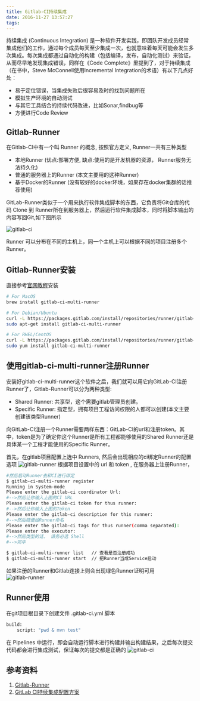 ```yaml
---
title: Gitlab-CI持续集成
date: 2016-11-27 13:57:27
tags:
---
```

持续集成 (Continuous Integration) 是一种软件开发实践，即团队开发成员经常集成他们的工作，通过每个成员每天至少集成一次，也就意味着每天可能会发生多次集成。每次集成都通过自动化的构建（包括编译，发布，自动化测试）来验证，从而尽早地发现集成错误，同样在《Code Complete》里提到了，对于持续集成（在书中，Steve McConnell使用Incremental Integration的术语）有以下几点好处：

* 易于定位错误，当集成失败后很容易及时的找到问题所在
* 模拟生产环境的自动测试
* 与其它工具结合的持续代码改进，比如Sonar,findbug等
* 方便进行Code Review

## Gitlab-Runner
在Gitlab-CI中有一个叫 Runner 的概念, 按照官方定义, Runner一共有三种类型

* 本地Runner (优点:部署方便, 缺点:使用的是开发机器的资源， Runner服务无法持久化)
* 普通的服务器上的Runner (本文主要用的这种Runner)
* 基于Docker的Runner (没有较好的docker环境，如果存在docker集群的话推荐使用)

GitLab-Runner类似于一个用来执行软件集成脚本的东西，它负责将Git仓库的代码 Clone 到 Runner所在到服务器上，然后运行软件集成脚本，同时将脚本输出的内容写回Git,如下图所示

![gitlab-ci](http://upload-images.jianshu.io/upload_images/525728-4339103186d2b1c9.png?imageMogr2/auto-orient/strip%7CimageView2/2)

Runner 可以分布在不同的主机上，同一个主机上可以根据不同的项目注册多个 Runner。

## Gitlab-Runner安装
直接参考[官网教程](https://docs.gitlab.com/runner/install/)安装

```bash
# For MacOS 
brew install gitlab-ci-multi-runner

# For Debian/Ubuntu 
curl -L https://packages.gitlab.com/install/repositories/runner/gitlab-ci-multi-runner/script.deb.sh | sudo bash
sudo apt-get install gitlab-ci-multi-runner

# For RHEL/CentOS 
curl -L https://packages.gitlab.com/install/repositories/runner/gitlab-ci-multi-runner/script.rpm.sh | sudo bash
sudo yum install gitlab-ci-multi-runner
```

## 使用gitlab-ci-multi-runner注册Runner
安装好gitlab-ci-multi-runner这个软件之后，我们就可以用它向GitLab-CI注册Runner了，Gitlab-Runner可以分为两种类型:

* Shared Runner: 共享型，这个需要gitlab管理员创建。
* Specific Runner: 指定型，拥有项目工程访问权限的人都可以创建(本文主要创建该类型Runner)

向GitLab-CI注册一个Runner需要两样东西：GitLab-CI的url和注册token。其中，token是为了确定你这个Runner是所有工程都能够使用的Shared Runner还是具体某一个工程才能使用的Specific Runner。

首先，在gitlab项目配置上选中 Runners, 然后会出现相应的ci绑定Runner的配置选项
![gitlab-runner](http://wx2.sinaimg.cn/mw1024/78d85414ly1fkwt8499g7j21kw0u5gwc.jpg)
根据项目设置中的 url 和 token , 在服务器上注册Runner，

```bash
#然后启动Runner去和CI进行绑定
$ gitlab-ci-multi-runner register
Running in System-mode
Please enter the gitlab-ci coordinator Url:
#-->然后让你输入上图的CI URL
Please enter the gitlab-ci token for thus runner:
#-->然后让你输入上图的Token
Please enter the gitlab-ci description for this runner:
#-->然后随便给Runner命名
Please enter the gitlab-ci tags for thus runner(comma separated):
Please enter the executor:
#-->然后类型的话， 请务必选 Shell
#-->完毕

$ gitlab-ci-multi-runner list   // 查看是否注册成功
$ gitlab-ci-multi-runner start  // 把Runner当成Service启动
```
如果注册的Runner和Gitlab连接上则会出现绿色Runner证明可用
![gitlab-runner](http://wx2.sinaimg.cn/mw1024/78d85414ly1fkwubaypawj21kw0iodm5.jpg)

## Runner使用
在git项目根目录下创建文件 .gitlab-ci.yml 脚本

```bash
build:
	script: "pwd & mvn test"
```
在 Pipelines 中运行，即会自动运行脚本进行构建并输出构建结果，之后每次提交代码都会进行集成测试，保证每次的提交都是正确的
![gitlab-ci](http://wx2.sinaimg.cn/mw1024/78d85414ly1fkwujg6ti7j21kw0l00z6.jpg)


## 参考资料
1. [Gitlab-Runner](网站https://docs.gitlab.com/runner/install/)
2. [GitLab CI持续集成配置方案](http://www.cnblogs.com/newP/p/5735366.html)


